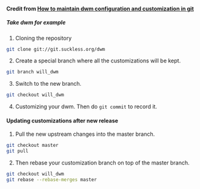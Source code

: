 #### Credit from [How to maintain dwm configuration and customization in git][]
[How to maintain dwm configuration and customization in git]: https://dwm.suckless.org/customisation/patches_in_git/
##### Take dwm for example
1. Cloning the repository
```bash
git clone git://git.suckless.org/dwm
```
2. Create a special branch where all the customizations will be kept.
```bash
git branch will_dwm
```

3. Switch to the new branch.
```bash
git checkout will_dwm
```

4. Customizing your dwm. Then do `git commit` to record it.

#### Updating customizations after new release

1. Pull the new upstream changes into the master branch.
```bash
git checkout master
git pull
```

2. Then rebase your customization branch on top of the master branch.
```bash
git checkout will_dwm
git rebase --rebase-merges master
```

